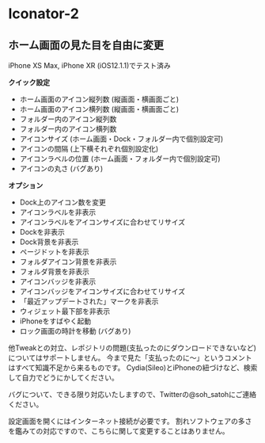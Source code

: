 # Iconator-2

## ホーム画面の見た目を自由に変更


iPhone XS Max, iPhone XR (iOS12.1.1)でテスト済み    
  
  
**クイック設定**

- ホーム画面のアイコン縦列数 (縦画面・横画面ごと)
- ホーム画面のアイコン横列数 (縦画面・横画面ごと)
- フォルダー内のアイコン縦列数
- フォルダー内のアイコン横列数
- アイコンサイズ (ホーム画面・Dock・フォルダー内で個別設定可)
- アイコンの間隔 (上下横それぞれ個別設定化)
- アイコンラベルの位置 (ホーム画面・フォルダー内で個別設定可)
- アイコンの丸さ (バグあり)
  
  
  
**オプション**

- Dock上のアイコン数を変更
- アイコンラベルを非表示
- アイコンラベルをアイコンサイズに合わせてリサイズ
- Dockを非表示
- Dock背景を非表示
- ページドットを非表示
- フォルダアイコン背景を非表示
- フォルダ背景を非表示
- アイコンバッジを非表示
- アイコンバッジをアイコンサイズに合わせてリサイズ
- 「最近アップデートされた」マークを非表示
- ウィジェット最下部を非表示
- iPhoneをすばやく起動
- ロック画面の時計を移動 (バグあり)
  
  
  

他Tweakとの対立、レポジトリの問題(支払ったのにダウンロードできないなど)についてはサポートしません。
今まで見た「支払ったのに〜」というコメントはすべて知識不足から来るものです。
Cydia(Sileo)とiPhoneの紐づけなど、検索して自力でどうにかしてください。
  
バグについて、できる限り対応いたしますので、Twitterの@soh_satohにご連絡ください。

設定画面を開くにはインターネット接続が必要です。
割れソフトウェアの多さを鑑みての対応ですので、こちらに関して変更することはありません。

